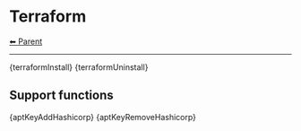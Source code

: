 # Terraform

<!-- TEMPLATE header 2 -->
[⬅ Parent ](../)
<hr />

{terraformInstall}
{terraformUninstall}

## Support functions

{aptKeyAddHashicorp}
{aptKeyRemoveHashicorp}
